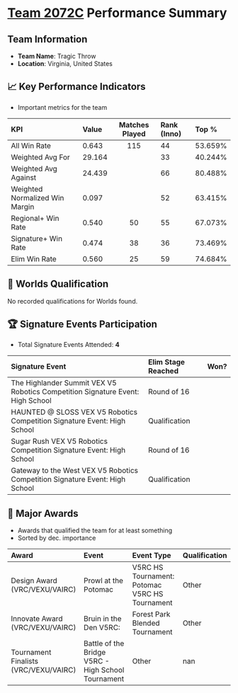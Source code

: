 # [Team 2072C](https://https://www.robotevents.com/teams/V5RC/2072C) Performance Summary

##  Team Information
- **Team Name**: Tragic Throw
- **Location**: Virginia, United States

## 📈 Key Performance Indicators
- Important metrics for the team

| KPI | Value | Matches Played | Rank (Inno) | Top % |
|:---|:-----|:--------------:|:----|:-----|
| All Win Rate | 0.643 | 115 | 44 | 53.659% |
| Weighted Avg For | 29.164 |  | 33 | 40.244% |
| Weighted Avg Against | 24.439 |  | 66 | 80.488% |
| Weighted Normalized Win Margin | 0.097 |  | 52 | 63.415% |
| Regional+ Win Rate | 0.540 | 50 | 55 | 67.073% |
| Signature+ Win Rate | 0.474 | 38 | 36 | 73.469% |
| Elim Win Rate | 0.560 | 25 | 59 | 74.684% |


## 🎯 Worlds Qualification
No recorded qualifications for Worlds found.

## 🏆 Signature Events Participation
- Total Signature Events Attended: **4**

| Signature Event | Elim Stage Reached | Won? |
|:----------------|:-------------------|:----|
| The Highlander Summit VEX V5 Robotics Competition Signature Event: High School | Round of 16 |  |
| HAUNTED @ SLOSS VEX V5 Robotics Competition Signature Event: High School | Qualification |  |
| Sugar Rush VEX V5 Robotics Competition Signature Event: High School | Round of 16 |  |
| Gateway to the West VEX V5 Robotics Competition Signature Event: High School | Qualification |  |


## 🥇 Major Awards
- Awards that qualified the team for at least something
- Sorted by dec. importance

| Award | Event | Event Type | Qualification |
|:------|:------|:-----------|:--------------|
| Design Award (VRC/VEXU/VAIRC) | Prowl at the Potomac | V5RC HS Tournament: Potomac V5RC HS Tournament | Other | Event Region Championship |
| Innovate Award (VRC/VEXU/VAIRC) | Bruin in the Den V5RC: | Forest Park Blended Tournament | Other | nan |
| Tournament Finalists (VRC/VEXU/VAIRC) | Battle of the Bridge V5RC - High School Tournament | Other | nan |

